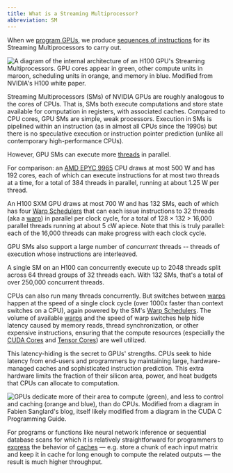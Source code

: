 ```yaml
---
title: What is a Streaming Multiprocessor?
abbreviation: SM
---
```


When we [program GPUs](/gpu-glossary/host-software/cuda-software-platform), we
produce
[sequences of instructions](/gpu-glossary/device-software/streaming-assembler)
for its Streaming Multiprocessors to carry out.

![A diagram of the internal architecture of an H100 GPU's Streaming Multiprocessors. GPU cores appear in green, other compute units in maroon, scheduling units in orange, and memory in blue. Modified from NVIDIA's [H100 white paper](https://resources.nvidia.com/en-us-tensor-core).](themed-image://gh100-sm.svg)

Streaming Multiprocessors (SMs) of NVIDIA GPUs are roughly analogous to the
cores of CPUs. That is, SMs both execute computations and store state available
for computation in registers, with associated caches. Compared to CPU cores, GPU
SMs are simple, weak processors. Execution in SMs is pipelined within an
instruction (as in almost all CPUs since the 1990s) but there is no speculative
execution or instruction pointer prediction (unlike all contemporary
high-performance CPUs).

However, GPU SMs can execute more
[threads](/gpu-glossary/device-software/thread) in parallel.

For comparison: an
[AMD EPYC 9965](https://www.techpowerup.com/cpu-specs/epyc-9965.c3904) CPU draws
at most 500 W and has 192 cores, each of which can execute instructions for at
most two threads at a time, for a total of 384 threads in parallel, running at
about 1.25 W per thread.

An H100 SXM GPU draws at most 700 W and has 132 SMs, each of which has four
[Warp Schedulers](/gpu-glossary/device-hardware/warp-scheduler) that can each
issue instructions to 32 threads (aka a
[warp](/gpu-glossary/device-software/warp)) in parallel per clock cycle, for a
total of 128 × 132 > 16,000 parallel threads running at about 5 cW apiece. Note
that this is truly parallel: each of the 16,000 threads can make progress with
each clock cycle.

GPU SMs also support a large number of _concurrent_ threads -- threads of
execution whose instructions are interleaved.

A single SM on an H100 can concurrently execute up to 2048 threads split across
64 thread groups of 32 threads each. With 132 SMs, that's a total of over
250,000 concurrent threads.

CPUs can also run many threads concurrently. But switches between
[warps](/gpu-glossary/device-software/warp) happen at the speed of a single
clock cycle (over 1000x faster than context switches on a CPU), again powered by
the SM's [Warp Schedulers](/gpu-glossary/device-hardware/warp-scheduler). The
volume of available [warps](/gpu-glossary/device-software/warp) and the speed of
warp switches help hide latency caused by memory reads, thread synchronization,
or other expensive instructions, ensuring that the compute resources (especially
the [CUDA Cores](/gpu-glossary/device-hardware/cuda-core) and
[Tensor Cores](/gpu-glossary/device-hardware/tensor-core)) are well utilized.

This latency-hiding is the secret to GPUs' strengths. CPUs seek to hide latency
from end-users and programmers by maintaining large, hardware-managed caches and
sophisticated instruction prediction. This extra hardware limits the fraction of
their silicon area, power, and heat budgets that CPUs can allocate to
computation.

![GPUs dedicate more of their area to compute (green), and less to control and caching (orange and blue), than do CPUs. Modified from a diagram in [Fabien Sanglard's blog](https://fabiensanglard.net/cuda), itself likely modified from a diagram in [the CUDA C Programming Guide](https://docs.nvidia.com/cuda/cuda-c-programming-guide/).](themed-image://cpu-vs-gpu.svg)

For programs or functions like neural network inference or sequential database
scans for which it is relatively straightforward for programmers to
[express](/gpu-glossary/device-software/cuda-programming-model) the behavior of
[caches](/gpu-glossary/device-hardware/l1-data-cache) — e.g. store a chunk of
each input matrix and keep it in cache for long enough to compute the related
outputs — the result is much higher throughput.
